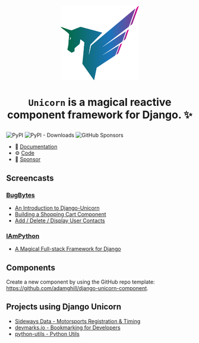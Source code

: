 <p align="center">
  <a href="https://www.django-unicorn.com/"><img src="https://github.com/adamghill/django-unicorn/raw/a98539b6e4b1123705559116a77e63eea7e2b8d0/img/unicorn-logo.png" alt="django-unicorn logo" height="200"/></a>
</p>

<h1 align="center">
  <p><code>Unicorn</code> is a magical reactive component framework for Django. ✨</p>
</h1>

![PyPI](https://img.shields.io/pypi/v/django-unicorn?color=blue&style=flat-square)
![PyPI - Downloads](https://img.shields.io/pypi/dm/django-unicorn?color=blue&style=flat-square)
![GitHub Sponsors](https://img.shields.io/github/sponsors/adamghill?color=blue&style=flat-square)

- 📖 [Documentation](https://www.django-unicorn.com)
- ⚙️ [Code](https://github.com/adamghill/django-unicorn)
- 💙 [Sponsor](https://github.com/sponsors/adamghill)

## Screencasts

### [BugBytes](https://www.youtube.com/@bugbytes3923)
- [An Introduction to Django-Unicorn](https://www.youtube.com/watch?v=oCOd2kEhD5U)
- [Building a Shopping Cart Component](https://www.youtube.com/watch?v=yC5YvGDnhDw)
- [Add / Delete / Display User Contacts](https://www.youtube.com/watch?v=PynDlT-nvhw)

### [IAmPython](https://www.youtube.com/@IamPython)

- [A Magical Full-stack Framework for Django](https://www.youtube.com/watch?v=UlFcUXxYSto)

## Components

Create a new component by using the GitHub repo template: https://github.com/adamghill/django-unicorn-component.

## Projects using Django Unicorn

- [Sideways Data - Motorsports Registration & Timing](https://sidewaysdata.com)
- [devmarks.io - Bookmarking for Developers](https://devmarks.io)
- [python-utils - Python Utils](https://adamghill.com/python-utils)
